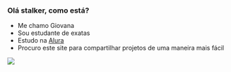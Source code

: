 ### Olá stalker, como está?

- Me chamo Giovana
- Sou estudante de exatas
- Estudo na [Alura](https://www.alura.com.br)
- Procuro este site para compartilhar projetos de uma maneira mais fácil

![](https://media1.tenor.com/m/adgjMlP1ADQAAAAd/i-phonedo-last-of-us.gif)
